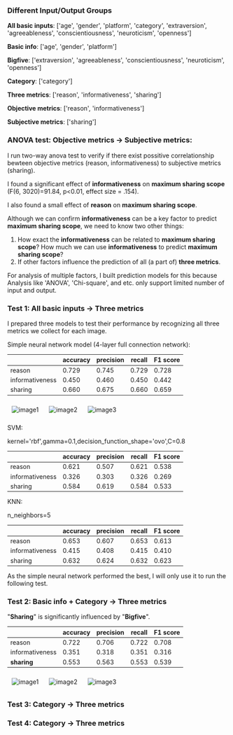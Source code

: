 ### Different Input/Output Groups

**All basic inputs**: ['age', 'gender', 'platform', 'category', 'extraversion', 'agreeableness', 'conscientiousness', 'neuroticism', 'openness']

**Basic info**: ['age', 'gender', 'platform'] 

**Bigfive**: ['extraversion', 'agreeableness', 'conscientiousness', 'neuroticism', 'openness']

**Category**: ['category']

**Three metrics**: ['reason', 'informativeness', 'sharing']

**Objective metrics**: ['reason', 'informativeness']

**Subjective metrics**: ['sharing']

### ANOVA test: Objective metrics -> Subjective metrics: 

I run two-way anova test to verify if there exist possitive correlationship bewteen objective metrics (reason, informativeness) to subjective metrics (sharing).

I found a significant effect of **informativeness** on **maximum sharing scope** (F(6, 3020)=91.84, p<0.01, effect size = .154).

I also found a small effect of **reason** on **maximum sharing scope**.

Although we can confirm **informativeness** can be a key factor to predict **maximum sharing scope**, we need to know two other things:

1. How exact the **informativeness** can be related to **maximum sharing scope**? How much we can use **informativeness** to predict **maximum sharing scope**?
2. If other factors influence the prediction of all (a part of) **three metrics**.



For analysis of multiple factors, I built prediction models for this because Analysis like 'ANOVA', 'Chi-square', and etc. only support limited number of input and output.

### Test 1: All basic inputs -> Three metrics

I prepared three models to test their performance by recognizing all three metrics we collect for each image.

Simple neural network model (4-layer full connection network):

|                 | accuracy | precision | recall | F1 score |
| --------------- | -------- | --------- | ------ | -------- |
| reason          | 0.729    | 0.745     | 0.729  | 0.728    |
| informativeness | 0.450    | 0.460     | 0.450  | 0.442    |
| sharing         | 0.660    | 0.675     | 0.660  | 0.659    |

<div style="display:incline-block; justify-content:center;">   <img src="./analysis results/All inputs -> Three metrics/confusion matrix for reason.png" alt="image1" style="max-width: 500px; max-height: 500px; flex:1; margin: 10px;">   <img src="./analysis results/All inputs -> Three metrics/confusion matrix for informativeness.png" alt="image2" style="flex:1; margin: 10px;max-width: 500px; max-height: 500px;">   <img src="./analysis results/All inputs -> Three metrics/confusion matrix for sharing.png" alt="image3" style="flex:1; margin: 10px;max-width: 500px; max-height: 500px;"> </div>



SVM:

kernel='rbf',gamma=0.1,decision_function_shape='ovo',C=0.8

|                 | accuracy | precision | recall | F1 score |
| --------------- | -------- | --------- | ------ | -------- |
| reason          | 0.621    | 0.507     | 0.621  | 0.538    |
| informativeness | 0.326    | 0.303     | 0.326  | 0.269    |
| sharing         | 0.584    | 0.619     | 0.584  | 0.533    |



KNN:

n_neighbors=5

|                 | accuracy | precision | recall | F1 score |
| --------------- | -------- | --------- | ------ | -------- |
| reason          | 0.653    | 0.607     | 0.653  | 0.613    |
| informativeness | 0.415    | 0.408     | 0.415  | 0.410    |
| sharing         | 0.632    | 0.624     | 0.632  | 0.623    |



As the simple neural network performed the best, I will only use it to run the following test.

### Test 2: Basic info + Category -> Three metrics

"**Sharing**" is significantly influenced by "**Bigfive**".  

|                 | accuracy | precision | recall | F1 score |
| --------------- | -------- | --------- | ------ | -------- |
| reason          | 0.722    | 0.706     | 0.722  | 0.708    |
| informativeness | 0.351    | 0.318     | 0.351  | 0.316    |
| **sharing**     | 0.553    | 0.563     | 0.553  | 0.539    |

<div style="display:incline-block; justify-content:center;">   <img src="./analysis results/Basic info + Category -> Three metrics/confusion matrix for reason.png" alt="image1" style="max-width: 500px; max-height: 500px; flex:1; margin: 10px;">   <img src="./analysis results/Basic info + Category -> Three metrics/confusion matrix for informativeness.png" alt="image2" style="flex:1; margin: 10px;max-width: 500px; max-height: 500px;">   <img src="./analysis results/Basic info + Category -> Three metrics/confusion matrix for sharing.png" alt="image3" style="flex:1; margin: 10px;max-width: 500px; max-height: 500px;"> </div>



### Test 3: Category -> Three metrics

### Test 4: Category -> Three metrics